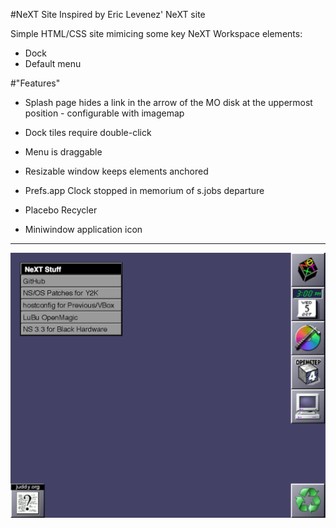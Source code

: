 #NeXT Site
Inspired by Eric Levenez' NeXT site

Simple HTML/CSS site mimicing some key NeXT Workspace elements:

- Dock
- Default menu

#"Features"

- Splash page hides a link in the arrow of the MO disk at the uppermost position - configurable with imagemap

- Dock tiles require double-click

- Menu is draggable

- Resizable window keeps elements anchored

- Prefs.app Clock stopped in memorium of s.jobs departure

- Placebo Recycler

- Miniwindow application icon

----

![](screenshot.png)